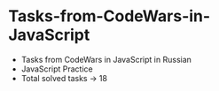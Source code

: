 # Tasks-from-CodeWars-in-JavaScript

- Tasks from CodeWars in JavaScript in Russian
- JavaScript Practice
- Total solved tasks -> 18

